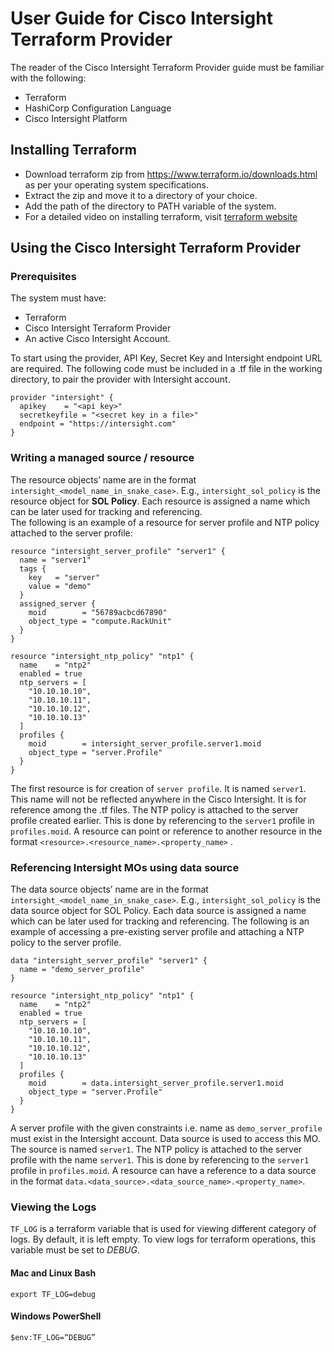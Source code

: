 # User Guide for Cisco Intersight Terraform Provider
The reader of the Cisco Intersight Terraform Provider guide must be familiar with the following:
* Terraform
* HashiCorp Configuration Language
* Cisco Intersight Platform

## Installing Terraform
* Download terraform zip from https://www.terraform.io/downloads.html as per your operating system specifications.
* Extract the zip and move it to a directory of your choice.
* Add the path of the directory to PATH variable of the system. 
* For a detailed video on installing terraform, visit 
[terraform website](https://learn.hashicorp.com/terraform/getting-started/install.html)

## Using the Cisco Intersight Terraform Provider

### Prerequisites
The system must have:
* Terraform
* Cisco Intersight Terraform Provider 
* An active Cisco Intersight Account.

To start using the provider, API Key, Secret Key and Intersight endpoint URL are required. 
The following code must be included in a .tf file in the working directory, to pair the provider with Intersight account.
```hcl-terraform
provider "intersight" {
  apikey    = "<api key>"
  secretkeyfile = "<secret key in a file>"
  endpoint = "https://intersight.com"
}
```

###	Writing a managed source / resource
The resource objects’ name are in the format `intersight_<model_name_in_snake_case>`. E.g., `intersight_sol_policy`
is the resource object for **SOL Policy**. Each resource is assigned a name which can be later used for 
tracking and referencing.  
The following is an example of a resource for server profile and NTP policy attached to the server profile:
```hcl-terraform
resource "intersight_server_profile" "server1" {
  name = "server1"
  tags {
    key   = "server"
    value = "demo"
  }
  assigned_server {
    moid        = "56789acbcd67890"
    object_type = "compute.RackUnit"
  }
}

resource "intersight_ntp_policy" "ntp1" {
  name    = "ntp2"
  enabled = true
  ntp_servers = [
    "10.10.10.10",
    "10.10.10.11",
    "10.10.10.12",
    "10.10.10.13"
  ]
  profiles {
    moid        = intersight_server_profile.server1.moid
    object_type = "server.Profile"
  }
}
```
The first resource is for creation of `server profile`. It is named `server1`. This name will not be reflected anywhere 
in the Cisco Intersight. It is for reference among the .tf files. The NTP policy is attached to the server profile created 
earlier. This is done by referencing to the `server1` profile in `profiles.moid`. A resource can point or reference to 
another resource in the format `<resource>.<resource_name>.<property_name>` . 

### Referencing Intersight MOs using data source
The data source objects’ name are in the format `intersight_<model_name_in_snake_case>`. E.g., `intersight_sol_policy` 
is the data source object for SOL Policy. Each data source is assigned a name which can be later used for tracking and 
referencing.
The following is an example of accessing a pre-existing server profile and attaching a NTP policy to the server profile.
```hcl-terraform
data "intersight_server_profile" "server1" {
  name = "demo_server_profile"
}

resource "intersight_ntp_policy" "ntp1" {
  name    = "ntp2"
  enabled = true
  ntp_servers = [
    "10.10.10.10",
    "10.10.10.11",
    "10.10.10.12",
    "10.10.10.13"
  ]
  profiles {
    moid        = data.intersight_server_profile.server1.moid
    object_type = "server.Profile"
  }
}
```
A server profile with the given constraints i.e. name as `demo_server_profile` must exist in the Intersight account. Data source 
is used to access this MO. The source is named `server1`. The NTP policy is attached to the server profile with the name 
`server1`. This is done by referencing to the `server1` profile in `profiles.moid`. A resource can have a reference to a 
data source in the format `data.<data_source>.<data_source_name>.<property_name>`. 

###	Viewing the Logs
`TF_LOG` is a terraform variable that is used for viewing different category of logs. By default, it is left empty. To 
view logs for terraform operations, this variable must be set to *DEBUG*.  
#### Mac and Linux Bash
`export TF_LOG=debug`
#### Windows PowerShell
`$env:TF_LOG=“DEBUG”` 
